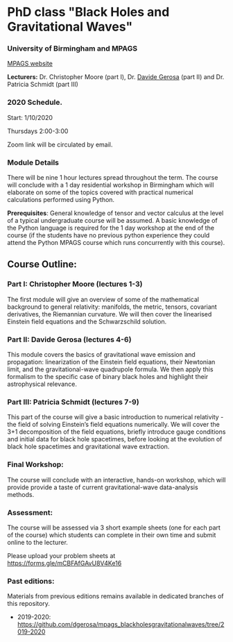 # PhD class "Black Holes and Gravitational Waves"
### University of Birmingham and MPAGS

[MPAGS website](https://warwick.ac.uk/fac/sci/physics/mpags/modules/astro/blackhole)


**Lecturers:** Dr. Christopher Moore (part I), Dr. [Davide Gerosa](http://www.sr.bham.ac.uk/~dgerosa/) (part II) and Dr. Patricia Schmidt (part III)

### 2020 Schedule. 
Start: 1/10/2020

Thursdays 2:00-3:00

Zoom link will be circulated by email.

### Module Details
 
There will be nine 1 hour lectures spread throughout the term. The course will conclude with a 1 day residential workshop in Birmingham which will elaborate on some of the topics covered with practical numerical calculations performed using Python.


**Prerequisites**: General knowledge of tensor and vector calculus at the level of a typical undergraduate course will be assumed. A basic knowledge of the Python language is required for the 1 day workshop at the end of the course (if the students have no previous python experience they could attend the Python MPAGS course which runs concurrently with this course).

 

## Course Outline:

 

### Part I: Christopher Moore (lectures 1-3)

The first module will give an overview of some of the mathematical background to general relativity: manifolds, the metric, tensors, covariant derivatives, the Riemannian curvature. We will then cover the linearised Einstein field equations and the Schwarzschild solution.

### Part II: Davide Gerosa (lectures 4-6)

This module covers the basics of gravitational wave emission and propagation: linearization of the Einstein field equations, their Newtonian limit, and the gravitational-wave quadrupole formula. We then apply this formalism to the specific case of binary black holes and highlight their astrophysical relevance.

### Part III: Patricia Schmidt (lectures 7-9)

This part of the course will give a basic introduction to numerical relativity - the field of solving Einstein’s field equations numerically. We will cover the 3+1 decomposition of the field equations, briefly introduce gauge conditions and initial data for black hole spacetimes, before looking at the evolution of black hole spacetimes and gravitational wave extraction.

 

### Final Workshop:

The course will conclude with an interactive, hands-on workshop, which will provide provide a taste of current gravitational-wave data-analysis methods.
 

### Assessment:

The course will be assessed via 3 short example sheets (one for each part of the course) which students can complete in their own time and submit online to the lecturer.

Please upload your problem sheets at https://forms.gle/mCBFAfGAvU8V4Ke16


### Past editions:

Materials from previous editions remains available in dedicated branches of this repository.

- 2019-2020: https://github.com/dgerosa/mpags_blackholesgravitationalwaves/tree/2019-2020


